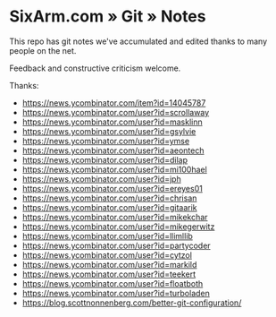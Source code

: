# SixArm.com » Git » Notes

This repo has git notes we've accumulated and edited thanks to many people on the net.

Feedback and constructive criticism welcome.

Thanks:

* <https://news.ycombinator.com/item?id=14045787>
* <https://news.ycombinator.com/user?id=scrollaway>
* <https://news.ycombinator.com/user?id=masklinn>
* <https://news.ycombinator.com/user?id=gsylvie>
* <https://news.ycombinator.com/user?id=ymse>
* <https://news.ycombinator.com/user?id=aeontech>
* <https://news.ycombinator.com/user?id=dilap>
* <https://news.ycombinator.com/user?id=mi100hael>
* <https://news.ycombinator.com/user?id=jph>
* <https://news.ycombinator.com/user?id=ereyes01>
* <https://news.ycombinator.com/user?id=chrisan>
* <https://news.ycombinator.com/user?id=gitaarik>
* <https://news.ycombinator.com/user?id=mikekchar>
* <https://news.ycombinator.com/user?id=mikegerwitz>
* <https://news.ycombinator.com/user?id=llimllib>
* <https://news.ycombinator.com/user?id=partycoder>
* <https://news.ycombinator.com/user?id=cytzol>
* <https://news.ycombinator.com/user?id=markild>
* <https://news.ycombinator.com/user?id=teekert>
* <https://news.ycombinator.com/user?id=floatboth>
* <https://news.ycombinator.com/user?id=turboladen>
* <https://blog.scottnonnenberg.com/better-git-configuration/>



